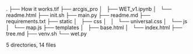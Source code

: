 .
├── How it works.tif
├── arcgis_pro
│   ├── WET_v1.ipynb
│   └── readme.html
├── init.sh
├── main.py
├── readme.md
├── requirements.txt
├── static
│   ├── css
│   │   └── universal.css
│   └── js
│       └── map.js
├── templates
│   ├── base.html
│   └── index.html
├── tree.md
├── venv.sh
└── wet.py

5 directories, 14 files

